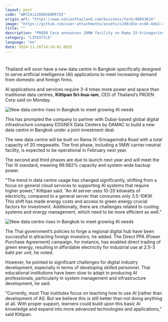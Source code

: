 ```yaml
---
layout: post
code: "ART2411260658AMX7OI"
origin_url: "https://www.nationthailand.com/business/tech/40043614"
image: "https://github.com/user-attachments/assets/c240c83e-ec46-4de2-ada3-333a5b1c2624"
title: ""
description: "PROEN Corp announces 20MW facility on Rama IX-Srinagarindra Road, due to launch operations in February next year"
category: "LIFESTYLE"
language: "en"
date: 2024-11-26T14:24:01.092Z
---
```


# 









Thailand will soon have a new data centre in Bangkok specifically designed to serve artificial intelligence (AI) applications to meet increasing demand from domestic and foreign firms.

AI applications and services require 3-4 times more power and space than traditional data centres, **Kittipan Sri-bua-iam**, CEO of Thailand’s PROEN Corp said on Monday.

  ![New data centre rises in Bangkok to meet growing AI needs](https://github.com/user-attachments/assets/d9ed3755-c5ec-436a-b13d-fabd6b3d3346)

This has prompted the company to partner with Dubai-based global digital infrastructure company EDGNEX Data Centers by DAMAC to build a new data centre in Bangkok under a joint investment deal.

The new data centre will be built on Rama IX-Srinagarindra Road with a total capacity of 20 megawatts. The first phase, including a 5MW carrier-neutral facility, is expected to be operational in February next year.

The second and third phases are due to launch next year and will meet the Tier III standard, meaning 99.982% capacity and system-wide backup power.

"The trend in data centre usage has changed significantly, shifting from a focus on general cloud services to supporting AI systems that require higher power,” Kittipan said. “An AI server uses 10-20 kilowatts of electricity, compared to a general server that consumes only 3.5-10KW. This shift has made energy costs and access to green energy crucial factors for investment. Additionally, there are challenges related to cooling systems and energy management, which need to be more efficient as well.”

  ![New data centre rises in Bangkok to meet growing AI needs](https://github.com/user-attachments/assets/27ac1557-9a01-4b4a-b23a-05c2010f7610)

The Thai government’s policies to forge a regional digital hub have been successful in attracting foreign investors, he added. The Direct PPA (Power Purchase Agreement) campaign, for instance, has enabled direct trading of green energy, resulting in affordable electricity for industrial use at 2.5-3 baht per unit, he noted.

However, he pointed to significant challenges for digital industry development, especially in terms of developing skilled personnel. Thai educational institutions have been slow to adapt in producing AI professionals, particularly in system management and infrastructure development, he said.

“Currently, most Thai institutes focus on teaching how to use AI \[rather than development of AI\]. But we believe this is still better than not doing anything at all. With proper support, learners could build upon this basic AI knowledge and expand into more advanced technologies and applications,” said Kittipan.